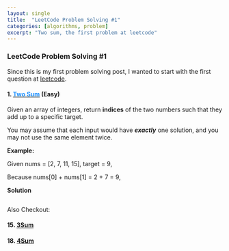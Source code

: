 ```yaml
---
layout: single
title:  "LeetCode Problem Solving #1"
categories: [algorithms, problem]
excerpt: "Two sum, the first problem at leetcode"
---
```

### LeetCode Problem Solving #1
Since this is my first problem solving post, I wanted to start with the first question at [leetcode](https://leetcode.com/). 

#### 1. [<span style="color:DodgerBlue">Two Sum</span>](https://leetcode.com/problems/two-sum/) (Easy) 

Given an array of integers, return **indices** of the two numbers such that they add up to a specific target.

You may assume that each input would have **_exactly_** one solution, and you may not use the same element twice.

**Example:**

Given nums = [2, 7, 11, 15], target = 9,

Because nums[0] + nums[1] = 2 + 7 = 9,


**Solution**

```
```

Also Checkout: 
#### 15. [3Sum](https://leetcode.com/problems/3sum/)
#### 18. [4Sum](https://leetcode.com/problems/3sum/)

